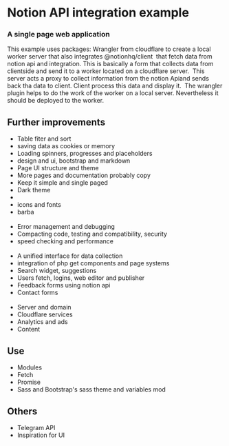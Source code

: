 
<h1>
    Notion API integration example
</h1>
<h3>
    A single page web application
</h3>
<p>
    This example uses packages: Wrangler from cloudflare to create a local worker server that also integrates @notionhq/client&nbsp;
    that fetch data from notion api and integration. This is basically a form that collects data from clientside and send it to a worker located on a cloudflare server.&nbsp;
    This server acts a proxy to collect information from the notion Apiand sends back tha data to client. Client process this data and display it.&nbsp;
    The wrangler plugin helps to do the work of the worker on a local server. Nevertheless it should be deployed to the worker.&nbsp;
</p>
<h2>
    Further improvements
</h2>
<p>
    <ul>
        <li>Table fiter and sort</li>
        <li>saving data as cookies or memory</li>
        <li>Loading spinners, progresses and placeholders</li>
        <li>design and ui, bootstrap and markdown</li>
        <li>Page UI structure and theme</li>
        <li>More pages and documentation probably copy</li>
        <li>Keep it simple and single paged</li>
        <li>Dark theme</li>
        <li>
        <li>icons and fonts</li>
        <li>barba</li>
        <br/>
        <li>Error management and debugging</li>
        <li>Compacting code, testing and compatibility, security</li>
        <li>speed checking and performance</li>
        <br/>
        <li>A unified interface for data collection</li>
        <li>integration of php get components and page systems</li>
        <li>Search widget, suggestions</li>
        <li>Users fetch, logins, web editor and publisher</li>
        <li>Feedback forms using notion api</li>
        <li>Contact forms</li>
        <br/>
        <li>Server and domain</li>
        <li>Cloudflare services</li>
        <li>Analytics and ads</li>
        <li>Content</li>
    </ul>
</p>
<h2>
    Use
</h2>
<p>
    <ul>
        <li>Modules</li>
        <li>Fetch</li>
        <li>Promise</li>
        <li>Sass and Bootstrap's sass theme and variables mod</li>
    </ul>
</p><h2>
    Others
</h2>
<p>
    <ul>
        <li>Telegram API</li>
        <li>Inspiration for UI</li>
    </ul>
</p>